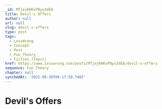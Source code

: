 ```yaml
---
_id: MTjej6HKvPByx3dEA
title: Devil's Offers
author: null
url: null
slug: devil-s-offers
type: post
tags:
  - LessWrong
  - Concept
  - Post
  - Fun_Theory
  - Fiction_(Topic)
href: https://www.lesswrong.com/posts/MTjej6HKvPByx3dEA/devil-s-offers
sequence: Fun Theory
chapter: null
synchedAt: '2022-08-30T08:17:50.740Z'
---
```


# Devil's Offers
